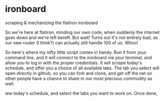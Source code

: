 ironboard
=========

scraping &amp; mechanizing the flatiron ironboard

So we're here at flatiron, minding our own code, when suddenly the internet goes down and we're left bereft. But wait! Turns out it's not entirely bad, as our new router (I think?) can actually still handle 100 of us. Whoo!

So here's where my nifty little script comes in handy. Run it from your command line, and it will connect to the ironboard via your terminal, and allow you to log in with the proper credentials. It will scrape today's schedule, and offer you a choice of all available labs. The lab you select will open directly in github, so you can fork and clone, and get off the net so other people have a chance to share in our most precious commodity as well. 



iew today's schedule, and select the labs you want to work on. Once done, 